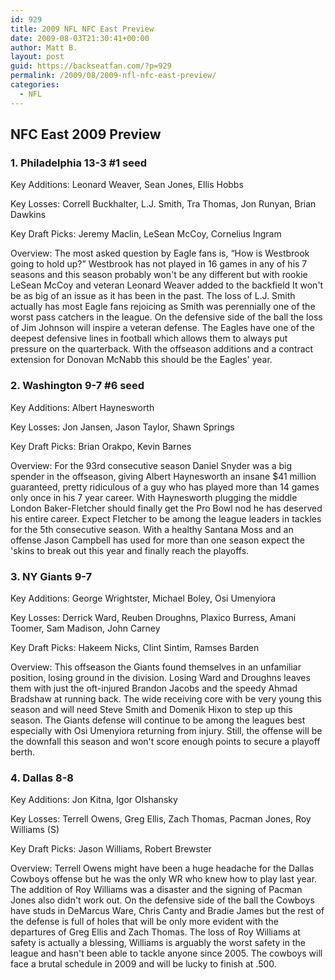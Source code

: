 ```yaml
---
id: 929
title: 2009 NFL NFC East Preview
date: 2009-08-03T21:30:41+00:00
author: Matt B.
layout: post
guid: https://backseatfan.com/?p=929
permalink: /2009/08/2009-nfl-nfc-east-preview/
categories:
  - NFL
---
```


<div class="entry">
  <h2>
    NFC East 2009 Preview
  </h2>

  <h3>
    <strong>1. Philadelphia 13-3 #1 seed</strong>
  </h3>

  <p>
    Key Additions: Leonard Weaver, Sean Jones, Ellis Hobbs
  </p>

  <p>
    Key Losses: Correll Buckhalter, L.J. Smith, Tra Thomas, Jon Runyan, Brian Dawkins
  </p>

  <p>
    Key Draft Picks: Jeremy Maclin, LeSean McCoy, Cornelius Ingram
  </p>

  <p>
    Overview: The most asked question by Eagle fans is, &#8220;How is Westbrook going to hold up?&#8221; Westbrook has not played in 16 games in any of his 7 seasons and this season probably won't be any different but with rookie LeSean McCoy and veteran Leonard Weaver added to the backfield It won't be as big of an issue as it has been in the past. The loss of L.J. Smith actually has most Eagle fans rejoicing as Smith was perennially one of the worst pass catchers in the league. On the defensive side of the ball the loss of Jim Johnson will inspire a veteran defense. The Eagles have one of the deepest defensive lines in football which allows them to always put pressure on the quarterback. With the offseason additions and a contract extension for Donovan McNabb this should be the Eagles' year.
  </p>

  <h3>
    2. Washington 9-7 #6 seed
  </h3>

  <p>
    Key Additions: Albert Haynesworth
  </p>

  <p>
    Key Losses: Jon Jansen, Jason Taylor, Shawn Springs
  </p>

  <p>
    Key Draft Picks: Brian Orakpo, Kevin Barnes
  </p>

  <p>
    Overview: For the 93rd consecutive season Daniel Snyder was a big spender in the offseason, giving Albert Haynesworth an insane $41 million guaranteed, pretty ridiculous of a guy who has played more than 14 games only once in his 7 year career. With Haynesworth plugging the middle London Baker-Fletcher should finally get the Pro Bowl nod he has deserved his entire career. Expect Fletcher to be among the league leaders in tackles for the 5th consecutive season. With a healthy Santana Moss and an offense Jason Campbell has used for more than one season expect the 'skins to break out this year and finally reach the playoffs.
  </p>

  <h3>
    3. NY Giants 9-7
  </h3>

  <p>
    Key Additions: George Wrightster, Michael Boley, Osi Umenyiora
  </p>

  <p>
    Key Losses: Derrick Ward, Reuben Droughns, Plaxico Burress, Amani Toomer, Sam Madison, John Carney
  </p>

  <p>
    Key Draft Picks: Hakeem Nicks, Clint Sintim, Ramses Barden
  </p>

  <p>
    Overview: This offseason the Giants found themselves in an unfamiliar position, losing ground in the division. Losing Ward and Droughns leaves them with just the oft-injured Brandon Jacobs and the speedy Ahmad Bradshaw at running back. The wide receiving core with be very young this season and will need Steve Smith and Domenik Hixon to step up this season. The Giants defense will continue to be among the leagues best especially with Osi Umenyiora returning from injury. Still, the offense will be the downfall this season and won't score enough points to secure a playoff berth.
  </p>

  <h3>
    4. Dallas 8-8
  </h3>

  <p>
    Key Additions: Jon Kitna, Igor Olshansky
  </p>

  <p>
    Key Losses: Terrell Owens, Greg Ellis, Zach Thomas, Pacman Jones, Roy Williams (S)
  </p>

  <p>
    Key Draft Picks: Jason Williams, Robert Brewster
  </p>

  <p>
    Overview: Terrell Owens might have been a huge headache for the Dallas Cowboys offense but he was the only WR who knew how to play last year. The addition of Roy Williams was a disaster and the signing of Pacman Jones also didn't work out. On the defensive side of the ball the Cowboys have studs in DeMarcus Ware, Chris Canty and Bradie James but the rest of the defense is full of holes that will be only more evident with the departures of Greg Ellis and Zach Thomas. The loss of Roy Williams at safety is actually a blessing, Williams is arguably the worst safety in the league and hasn't been able to tackle anyone since 2005. The cowboys will face a brutal schedule in 2009 and will be lucky to finish at .500.
  </p>
</div>
